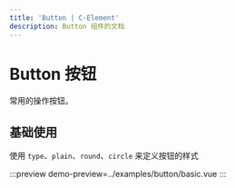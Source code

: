 ```yaml
---
title: 'Button | C-Element'
description: Button 组件的文档
---
```


# Button 按钮
常用的操作按钮。

## 基础使用
使用 `type`、`plain`、`round`、`circle` 来定义按钮的样式

:::preview
demo-preview=../examples/button/basic.vue
:::
<preview path="../examples/button/basic.vue"></preview>



